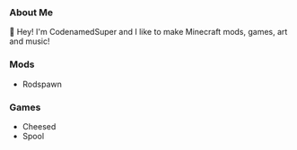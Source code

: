 ### About Me

👋 Hey! I'm CodenamedSuper and I like to make Minecraft mods, games, art and music!

### Mods

- Rodspawn

### Games

- Cheesed
- Spool
